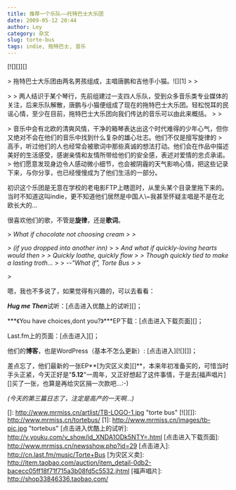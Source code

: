 ```yaml
---
title: 推荐一个乐队——托特巴士大乐团
date: 2009-05-12 20:44
author: Ley
category: 杂文
slug: torte-bus
tags: indie, 拖特巴士, 音乐
---
```

[![][]][]

<p>
> 拖特巴士大乐团由两名男孩组成，主唱唐鹏和吉他手小猫。![][1]
>
> </p>
>
> 两人结识于某个琴行，先前组建过一支四人乐队，受到众多音乐类专业媒体的关注，后来乐队解散，唐鹏与小猫便组成了现在的拖特巴士大乐团。轻松悦耳的民谣心情，至少在目前，拖特巴士大乐团向我们传达的音乐可以由此来概括。
>
> <p>
> 音乐中会有北欧的清爽风情，干净的箱琴表达出这个时代难得的少年心气，但你又绝对不会在他们的音乐中找到什么复杂的雄心壮志。他们不仅是擅写旋律的
> 高手，听过他们的人也经常会被歌词中那些真诚的想法打动。他们会在作品中描述美好的生活感受，感谢亲情和友情所带给他们的安全感，表述对爱情的忠贞承诺。
> 他们愿意发现身边令人感动微小细节，也会被阴霾的天气影响心情，把这些记录下来，与你分享，也已经慢慢成为了他们生活的一部分。<!--more-->

</p>
初识这个乐团是无意在学校的老电影FTP上瞎逛时，从里头某个目录里拖下来的。当时不知道这叫indie，更不知道他们居然是中国人\~我甚至怀疑主唱是不是在北欧长大的...

很喜欢他们的歌，不管是**旋律**，还是**歌词**。

<p>
> <em>What if chocolate not choosing cream
>
> </p>
> (if yuo dropped into another inn)</em>
>
> <em>And what if quickly-loving hearts would then
>
> Quickly loathe, quickly flow
>
> Though quickly tied to make a lasting troth...</em>
>
> <em>--"What if", Torte Bus
>
> <p>
> </em>

</p>
嗯，我也不多说了，如果觉得有兴趣的，可以去看看：

***Hug me Then***试听：[点击进入优酷上的试听][]；

***《You have choices,dont you?》***EP下载：[点击进入下载页面][]；

Last.fm上的页面：[点击进入][]；

他们的**博客**，也是WordPress（基本不怎么更新）: [点击进入][![][]]；

差点忘了，他们最新的一张EP**[为灾区义卖][]**，本来年初准备买的，可惜当时手头正紧，今天正好是"**5.12**"一周年，又正好想起了这件事情，于是去[福声唱片][]买了一张，也算是再给灾区捐一次款吧...:-)

*(今天的第三篇日志了，注定是高产的一天啊...)*

  []: http://www.mrmiss.cn/artlist/TB-LOGO-1.jpg "torte bus"
  [![][]]: http://www.mrmiss.cn/tortebus/
  [1]: http://www.mrmiss.cn/images/tb-pic.jpg "tortebus"
  [点击进入优酷上的试听]: http://v.youku.com/v_show/id_XNDA1ODk5NTY=.html
  [点击进入下载页面]: http://www.mrmiss.cn/newsshow.php?id=29
  [点击进入]: http://cn.last.fm/music/Torte+Bus
  [为灾区义卖]: http://item.taobao.com/auction/item_detail-0db2-bacecc05ff18f71f715a3b08fd5c5532.jhtml
  [福声唱片]: http://shop33846336.taobao.com/

